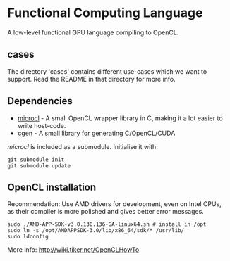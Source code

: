 Functional Computing Language
=============================
A low-level functional GPU language compiling to OpenCL.

cases
-----
The directory 'cases' contains different use-cases which we want to
support. Read the README in that directory for more info.

Dependencies
------------
 * [microcl](http://github.com/dybber/microcl) - A small OpenCL wrapper library in C, making it a lot easier to write host-code.
 * [cgen](http://github.com/dybber/cgen) - A small library for generating C/OpenCL/CUDA

*microcl* is included as a submodule. Initialise it with:

    git submodule init
    git submodule update

OpenCL installation
-------------------
Recommendation: Use AMD drivers for development, even on Intel CPUs,
as their compiler is more polished and gives better error messages.

    sudo ./AMD-APP-SDK-v3.0.130.136-GA-linux64.sh # install in /opt
    sudo ln -s /opt/AMDAPPSDK-3.0/lib/x86_64/sdk/* /usr/lib/
    sudo ldconfig

More info: http://wiki.tiker.net/OpenCLHowTo
